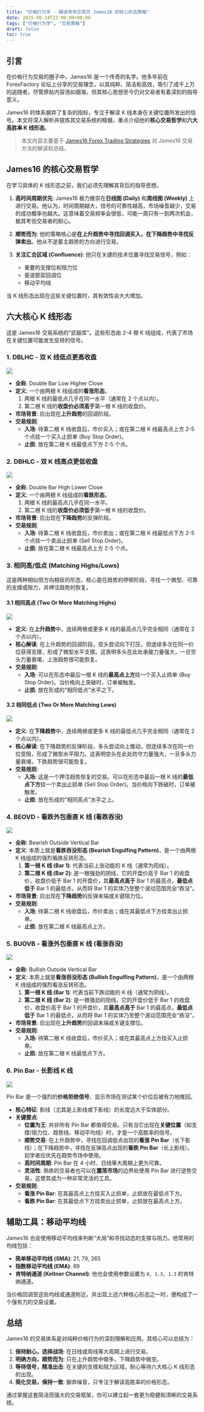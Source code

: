 ```yaml
---
title: "价格行为学 - 解读传奇交易员 James16 的核心形态策略"
date: 2025-08-24T22:00:00+08:00
tags: ["价格行为学", "交易策略"]
draft: false
toc: true
---
```


## 引言

在价格行为交易的圈子中，James16 是一个传奇的名字。他多年前在 ForexFactory 论坛上分享的交易理念，以其纯粹、简洁和高效，吸引了成千上万的追随者。尽管原帖内容浩如烟海，但其核心思想至今仍对交易者有着深刻的指导意义。

James16 的体系摒弃了复杂的指标，专注于解读 K 线本身在关键位置所发出的信号。本文将深入解析并提炼其交易系统的精髓，重点介绍他的**核心交易哲学**和**六大高胜率 K 线形态**。

> 本文内容主要基于 [James16 Forex Trading Strategies](http://swing-trading-strategies.com/james16-forex-trading-strategies/) 对 James16 交易方法的解读和总结。

<!--more-->

## James16 的核心交易哲学

在学习具体的 K 线形态之前，我们必须先理解其背后的指导思想。

1.  **高时间周期优先**: James16 极力推崇在**日线图 (Daily)** 和**周线图 (Weekly)** 上进行交易。他认为，时间周期越大，信号的可靠性越高，市场噪音越少，交易的成功概率也越大。这意味着交易频率会很低，可能一周只有一到两次机会，极其考验交易者的耐心。

2.  **顺势而为**: 他的策略核心是**在上升趋势中寻找回调买入，在下降趋势中寻找反弹卖出**。他从不逆着主趋势的方向进行交易。

3.  **关注汇合区域 (Confluence)**: 他只在关键的技术位置寻找交易信号，例如：
    *   重要的支撑位和阻力位
    *   斐波那契回调位
    *   移动平均线

当 K 线形态出现在这些关键位置时，其有效性会大大增加。

## 六大核心 K 线形态

这是 James16 交易系统的“武器库”。这些形态由 2-4 根 K 线组成，代表了市场在关键位置可能发生反转的信号。

### 1. DBLHC - 双 K 线低点更高收盘

![](https://img.forecho.com/XbU3fV.png)

-   **全称**: Double Bar Low Higher Close
-   **定义**: 一个由两根 K 线组成的**看涨形态**。
    1.  两根 K 线的最低点几乎在同一水平（通常在 2 个点以内）。
    2.  第二根 K 线的**收盘价必须高于**第一根 K 线的收盘价。
-   **市场背景**: 应出现在**上升趋势**的回调阶段。
-   **交易规则**:
    *   **入场**: 待第二根 K 线收盘后，市价买入；或在第二根 K 线最高点上方 2-5 个点挂一个买入止损单 (Buy Stop Order)。
    *   **止损**: 放在第二根 K 线最低点下方 2-5 个点。

### 2. DBHLC - 双 K 线高点更低收盘

![](https://img.forecho.com/IH71cq.png)

-   **全称**: Double Bar High Lower Close
-   **定义**: 一个由两根 K 线组成的**看跌形态**。
    1.  两根 K 线的最高点几乎在同一水平。
    2.  第二根 K 线的**收盘价必须低于**第一根 K 线的收盘价。
-   **市场背景**: 应出现在**下降趋势**的反弹阶段。
-   **交易规则**:
    *   **入场**: 待第二根 K 线收盘后，市价卖出；或在第二根 K 线最低点下方 2-5 个点挂一个卖出止损单 (Sell Stop Order)。
    *   **止损**: 放在第二根 K 线最高点上方 2-5 个点。

### 3. 相同高/低点 (Matching Highs/Lows)

这是两种相似但方向相反的形态，核心是在趋势的停顿阶段，寻找一个微型、可靠的支撑或阻力，并押注趋势的恢复。

#### 3.1 相同高点 (Two Or More Matching Highs)

![](https://img.forecho.com/NFZDuk.png)

-   **定义**: 在**上升趋势**中，连续两根或更多 K 线的最高点几乎完全相同（通常在 2 个点以内）。
-   **核心解读**: 在上升趋势的回调阶段，空头尝试向下打压，但连续多次在同一价位获得支撑，形成了微型水平支撑。这表明多头在此处承接力量强大，一旦空头力量衰竭，上涨趋势很可能恢复。
-   **交易规则**:
    *   **入场**: 可以在形态中最后一根 K 线的**最高点上方**挂一个买入止损单 (Buy Stop Order)。当价格向上突破时，订单被触发。
    *   **止损**: 放在形成的“相同低点”水平之下。

#### 3.2 相同低点 (Two Or More Matching Lows)

![](https://img.forecho.com/bYsoSi.png)

-   **定义**: 在**下降趋势**中，连续两根或更多 K 线的最低点几乎完全相同（通常在 2 个点以内）。
-   **核心解读**: 在下降趋势的反弹阶段，多头尝试向上推动，但连续多次在同一价位受阻，形成了微型水平阻力。这表明空头在此处防守力量强大，一旦多头力量衰竭，下跌趋势很可能恢复。
-   **交易规则**:
    *   **入场**: 这是一个押注趋势恢复的交易。可以在形态中最后一根 K 线的**最低点下方**挂一个卖出止损单 (Sell Stop Order)。当价格向下跌破时，订单被触发。
    *   **止损**: 放在形成的“相同高点”水平之上。

### 4. BEOVD - 看跌外包垂直 K 线 (看跌吞没)

![](https://img.forecho.com/J6zS7N.png)

-   **全称**: Bearish Outside Vertical Bar
-   **定义**: 本质上就是**看跌吞没形态 (Bearish Engulfing Pattern)**，是一个由两根 K 线组成的强烈看跌反转形态。
    1.  **第一根 K 线 (Bar 1)**: 代表当前上涨动能的 K 线（通常为阳线）。
    2.  **第二根 K 线 (Bar 2)**: 是一根强劲的阴线，它的开盘价高于 Bar 1 的收盘价，收盘价低于 Bar 1 的开盘价，其**最高点高于** Bar 1 的最高点，**最低点低于** Bar 1 的最低点，从而将 Bar 1 的实体乃至整个波动范围完全“吞没”。
-   **市场背景**: 应出现在**下降趋势**的反弹末端或关键阻力位。
-   **交易规则**:
    *   **入场**: 待第二根 K 线收盘后，市价卖出；或在其最低点下方挂卖出止损单。
    *   **止损**: 放在第二根 K 线最高点上方。

### 5. BUOVB - 看涨外包垂直 K 线 (看涨吞没)

![](https://img.forecho.com/qbJpwY.png)

-   **全称**: Bullish Outside Vertical Bar
-   **定义**: 本质上就是**看涨吞没形态 (Bullish Engulfing Pattern)**，是一个由两根 K 线组成的强烈看涨反转形态。
    1.  **第一根 K 线 (Bar 1)**: 代表当前下跌动能的 K 线（通常为阴线）。
    2.  **第二根 K 线 (Bar 2)**: 是一根强劲的阳线，它的开盘价低于 Bar 1 的收盘价，收盘价高于 Bar 1 的开盘价，其**最高点高于** Bar 1 的最高点，**最低点低于** Bar 1 的最低点，从而将 Bar 1 的实体乃至整个波动范围完全“吞没”。
-   **市场背景**: 应出现在**上升趋势**的回调末端或关键支撑位。
-   **交易规则**:
    *   **入场**: 待第二根 K 线收盘后，市价买入；或在其最高点上方挂买入止损单。
    *   **止损**: 放在第二根 K 线最低点下方。

### 6. Pin Bar - 长影线 K 线

![](https://img.forecho.com/Y9RiDy.png)

Pin Bar 是一个强烈的**价格拒绝信号**，显示市场在测试某个价位后被有力地推回。

-   **核心特征**: 影线（尤其是上影线或下影线）的长度远大于实体部分。
-   **关键要点**:
    *   **位置为王**: 并非所有 Pin Bar 都值得交易。只有当它出现在**关键位置**（如支撑/阻力位、趋势线、移动平均线）时，才是一个高胜率的信号。
    *   **顺势交易**: 在上升趋势中，寻找在回调低点出现的**看涨 Pin Bar**（长下影线）；在下降趋势中，寻找在反弹高点出现的**看跌 Pin Bar**（长上影线）。初学者应优先在趋势市场中使用。
    *   **高时间周期**: Pin Bar 在 4 小时、日线等大周期上更为可靠。
    *   **灵活性**: 熟练的交易者也可以在**震荡市场**的边界处使用 Pin Bar 进行逆势交易，这使其成为一种非常灵活的工具。
-   **交易规则**:
    *   **看涨 Pin Bar**: 在其最高点上方挂买入止损单，止损放在最低点下方。
    *   **看跌 Pin Bar**: 在其最低点下方挂卖出止损单，止损放在最高点上方。

## 辅助工具：移动平均线

James16 也会使用移动平均线来判断“大局”和寻找动态的支撑与阻力。他常用的均线包括：
-   **简单移动平均线 (SMA)**: 21, 79, 365
-   **指数移动平均线 (EMA)**: 89
-   **肯特纳通道 (Keltner Channel)**: 他也会使用参数设置为 `8, 1.3, 1.3` 的肯特纳通道。

当价格回调至这些均线或通道附近，并出现上述六种核心形态之一时，便构成了一个强有力的交易设置。

## 总结

James16 的交易体系是对纯粹价格行为的深刻理解和应用。其核心可以总结为：

1.  **保持耐心，选择战场**: 在日线或周线等大周期上进行交易。
2.  **明确方向，顺势而为**: 只在上升趋势中做多，下降趋势中做空。
3.  **等待信号，精准出击**: 在关键的支撑和阻力区域，耐心等待六大核心 K 线形态的出现。
4.  **简化交易，保持一致**: 摒弃噪音，只专注于解读高胜率的价格形态。

通过掌握这套简洁而强大的交易框架，你可以建立起一套更为稳健和清晰的交易系统。
